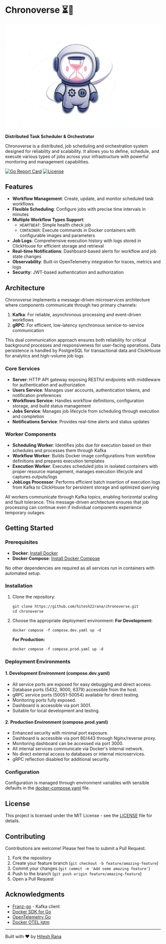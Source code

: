 # Chronoverse ⏳🌌

![chronoverse](./.github/assets/chronoverse.png)

**Distributed Task Scheduler & Orchestrator**

Chronoverse is a distributed, job scheduling and orchestration system designed for reliability and scalability. It allows you to define, schedule, and execute various types of jobs across your infrastructure with powerful monitoring and management capabilities.

[![Go Report Card](https://goreportcard.com/badge/github.com/hitesh22rana/chronoverse)](https://goreportcard.com/report/github.com/hitesh22rana/chronoverse) [![License](https://img.shields.io/badge/License-MIT-blue.svg)](LICENSE)

## Features

- **Workflow Management**:  Create, update, and monitor scheduled task workflows
- **Flexible Scheduling**: Configure jobs with precise time intervals in minutes
- **Multiple Workflow Types Support**: 
    - `HEARTBEAT`: Simple health check job
    - `CONTAINER`: Execute commands in Docker containers with configurable images and parameters
- **Job Logs**: Comprehensive execution history with logs stored in ClickHouse for efficient storage and retrieval
- **Real-time Notifications**: Dashboard-based alerts for workflow and job state changes
- **Observability**: Built-in OpenTelemetry integration for traces, metrics and logs
- **Security**: JWT-based authentication and authorization

## Architecture

Chronoverse implements a message-driven microservices architecture where components communicate through two primary channels:

1. **Kafka**: For reliable, asynchronous processing and event-driven workflows
2. **gRPC**: For efficient, low-latency synchronous service-to-service communication

This dual communication approach ensures both reliability for critical background processes and responsiveness for user-facing operations. Data persistence is handled by PostgreSQL for transactional data and ClickHouse for analytics and high-volume job logs.

### Core Services

- **Server**: HTTP API gateway exposing RESTful endpoints with middleware for authentication and authorization
- **Users Service**: Manages user accounts, authentication tokens, and notification preferences
- **Workflows Service**: Handles workflow definitions, configuration storage, and build status management
- **Jobs Service**: Manages job lifecycle from scheduling through execution and completion
- **Notifications Service**: Provides real-time alerts and status updates

### Worker Components

- **Scheduling Worker**: Identifies jobs due for execution based on their schedules and processes them through Kafka
- **Workflow Worker**: Builds Docker image configurations from workflow definitions and prepares execution templates
- **Execution Worker**: Executes scheduled jobs in isolated containers with proper resource management, manages execution lifecycle and captures outputs/logs
- **JobLogs Processor**: Performs efficient batch insertion of execution logs from Kafka to ClickHouse for persistent storage and optimized querying

All workers communicate through Kafka topics, enabling horizontal scaling and fault tolerance. This message-driven architecture ensures that job processing can continue even if individual components experience temporary outages.

## Getting Started

### Prerequisites
- **Docker**: [Install Docker](https://docs.docker.com/get-docker/)
- **Docker Compose**: [Install Docker Compose](https://docs.docker.com/compose/install/)

No other dependencies are required as all services run in containers with automated setup.

### Installation

1. Clone the repository:
   ```
   git clone https://github.com/hitesh22rana/chronoverse.git
   cd chronoverse
   ```

2. Choose the appropriate deployment environment:
   **For Development:**
   ```
   docker compose -f compose.dev.yaml up -d
   ```

   **For Production:**
   ```
   docker compose -f compose.prod.yaml up -d
   ```

### Deployment Environments

#### 1. Development Environment (compose.dev.yaml)
- All service ports are exposed for easy debugging and direct access.
- Database ports (5432, 9000, 6379) accessible from the host.
- gRPC service ports (50051-50054) available for direct testing.
- Monitoring ports fully exposed.
- Dashboard is accessible via port 3001.
- Suitable for local development and testing.

#### 2. Production Environment (compose.prod.yaml)
- Enhanced security with minimal port exposure.
- Dashboard is accessible via port 80/443 through Nginx/reverse proxy.
- Monitoring dashboard can be accessed via port 3000.
- All internal services communicate via Docker's internal network.
- No direct external access to databases or internal microservices.
- gRPC reflection disabled for additional security.

### Configuration

Configuration is managed through environment variables with sensible defaults in the [docker-compose.yaml](./docker-compose.yaml) file.

## License

This project is licensed under the MIT License - see the [LICENSE](./LICENSE) file for details.

## Contributing

Contributions are welcome! Please feel free to submit a Pull Request.

1. Fork the repository
2. Create your feature branch (`git checkout -b feature/amazing-feature`)
3. Commit your changes (`git commit -m 'Add some amazing feature'`)
4. Push to the branch (`git push origin feature/amazing-feature`)
5. Open a Pull Request

## Acknowledgments

- [Franz-go](https://github.com/twmb/franz-go) - Kafka client
- [Docker SDK for Go](https://github.com/moby/moby)
- [OpenTelemetry Go](https://github.com/open-telemetry/opentelemetry-go)
- [Docker OTEL lgtm](https://github.com/grafana/docker-otel-lgtm)

---

Built with ❤️ by [Hitesh Rana](https://github.com/hitesh22rana)